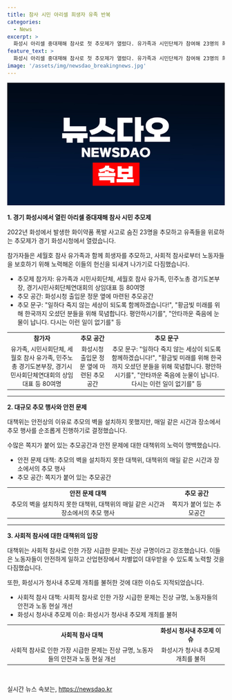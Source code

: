 ```yaml
---
title: 참사 시민 아리셀 희생자 유족 반복
categories:
  - News
excerpt: >
  화성시 아리셀 중대재해 참사로 첫 추모제가 열렸다. 유가족과 시민단체가 참여해 23명의 희생자를 추모하고 안전한 노동현실을 위한 힘을 모아야 한다는 메시지를 전했다. 세월호 참사 유가족도 참석해 같은 참사를 반복하지 말아야 한다고 강조했다. 민주노총과 시민단체는 안전한 산업현장을 위해 노동자들의 생명을 존중하는 세상을 만들기로 연대했다. 추모공간에는 안타까운 죽음에 대한 마음을 담은 다양한 추모글이 적힌 쪽지들이 붙어 있었다.
feature_text: >
  화성시 아리셀 중대재해 참사로 첫 추모제가 열렸다. 유가족과 시민단체가 참여해 23명의 희생자를 추모하고 안전한 노동현실을 위한 힘을 모아야 한다는 메시지를 전했다. 세월호 참사 유가족도 참석해 같은 참사를 반복하지 말아야 한다고 강조했다. 민주노총과 시민단체는 안전한 산업현장을 위해 노동자들의 생명을 존중하는 세상을 만들기로 연대했다. 추모공간에는 안타까운 죽음에 대한 마음을 담은 다양한 추모글이 적힌 쪽지들이 붙어 있었다.
image: '/assets/img/newsdao_breakingnews.jpg'
---
```


<p><img src="/assets/img/newsdao_breakingnews.jpg" alt="koreaapp 속보" /></p>

<p><b>1. 경기 화성시에서 열린 아리셀 중대재해 참사 시민 추모제</b></p>

<p data-ke-size="size16">2022년 화성에서 발생한 화이약품 폭발 사고로 숨진 23명을 추모하고 유족들을 위로하는 추모제가 경기 화성시청에서 열렸습니다.</p>

<p data-ke-size="size16">참가자들은 세월호 참사 유가족과 함께 희생자를 추모하고, 사회적 참사로부터 노동자들을 보호하기 위해 노력해온 이들의 헌신을 되새겨 나가기로 다짐했습니다.</p>

<ul>
  <li>추모제 참가자: 유가족과 시민사회단체, 세월호 참사 유가족, 민주노총 경기도본부장, 경기시민사회단체연대회의 상임대표 등 80여명</li>
  <li>추모 공간: 화성시청 출입문 정문 옆에 마련된 추모공간</li>
  <li>추모 문구: "일하다 죽지 않는 세상이 되도록 함께하겠습니다!", "황금빛 미래를 위해 한국까지 오셨던 분들을 위해 묵념합니다. 평안하시기를", "안타까운 죽음에 눈물이 납니다. 다시는 이런 일이 없기를" 등</li>
</ul>

<table>
  <tr>
    <td style="text-align: center; height: 17px;"><b>참가자</b></td>
    <td style="text-align: center; height: 17px;"><b>추모 공간</b></td>
    <td style="text-align: center; height: 17px;"><b>추모 문구</b></td>
  </tr>
  <tr>
    <td style="text-align: center; height: 17px;">유가족, 시민사회단체, 세월호 참사 유가족, 민주노총 경기도본부장, 경기시민사회단체연대회의 상임대표 등 80여명</td>
    <td style="text-align: center; height: 17px;">화성시청 출입문 정문 옆에 마련된 추모공간</td>
    <td style="text-align: center; height: 17px;">추모 문구: "일하다 죽지 않는 세상이 되도록 함께하겠습니다!", "황금빛 미래를 위해 한국까지 오셨던 분들을 위해 묵념합니다. 평안하시기를", "안타까운 죽음에 눈물이 납니다. 다시는 이런 일이 없기를" 등</td>
  </tr>
</table>

<hr>

<p><b>2. 대규모 추모 행사와 안전 문제</b></p>

<p data-ke-size="size16">대책위는 안전상의 이유로 추모의 벽을 설치하지 못했지만, 매일 같은 시간과 장소에서 추모 행사를 순조롭게 진행하기로 결정했습니다.</p>

<p data-ke-size="size16">수많은 쪽지가 붙어 있는 추모공간과 안전 문제에 대한 대책위의 노력이 명백했습니다.</p>

<ul>
  <li>안전 문제 대책: 추모의 벽을 설치하지 못한 대책위, 대책위의 매일 같은 시간과 장소에서의 추모 행사</li>
  <li>추모 공간: 쪽지가 붙어 있는 추모공간</li>
</ul>

<table>
  <tr>
    <td style="text-align: center; height: 17px;"><b>안전 문제 대책</b></td>
    <td style="text-align: center; height: 17px;"><b>추모 공간</b></td>
  </tr>
  <tr>
    <td style="text-align: center; height: 17px;">추모의 벽을 설치하지 못한 대책위, 대책위의 매일 같은 시간과 장소에서의 추모 행사</td>
    <td style="text-align: center; height: 17px;">쪽지가 붙어 있는 추모공간</td>
  </tr>
</table>

<hr>

<p><b>3. 사회적 참사에 대한 대책위의 입장</b></p>

<p data-ke-size="size16">대책위는 사회적 참사로 인한 가장 시급한 문제는 진상 규명이라고 강조했습니다. 이들은 노동자들이 안전하게 일하고 산업현장에서 차별없이 대우받을 수 있도록 노력할 것을 다짐했습니다.</p>

<p data-ke-size="size16">또한, 화성시가 청사내 추모제 개최를 불허한 것에 대한 이슈도 지적되었습니다.</p>

<ul>
  <li>사회적 참사 대책: 사회적 참사로 인한 가장 시급한 문제는 진상 규명, 노동자들의 안전과 노동 현실 개선</li>
  <li>화성시 청사내 추모제 이슈: 화성시가 청사내 추모제 개최를 불허</li>
</ul>

<table>
  <tr>
    <td style="text-align: center; height: 17px;"><b>사회적 참사 대책</b></td>
    <td style="text-align: center; height: 17px;"><b>화성시 청사내 추모제 이슈</b></td>
  </tr>
  <tr>
    <td style="text-align: center; height: 17px;">사회적 참사로 인한 가장 시급한 문제는 진상 규명, 노동자들의 안전과 노동 현실 개선</td>
    <td style="text-align: center; height: 17px;">화성시가 청사내 추모제 개최를 불허</td>
  </tr>
</table>

<p data-ke-size="size16">&nbsp;</p>
실시간 뉴스 속보는, <a href="https://newsdao.kr" rel="dofollow">https://newsdao.kr</a>


